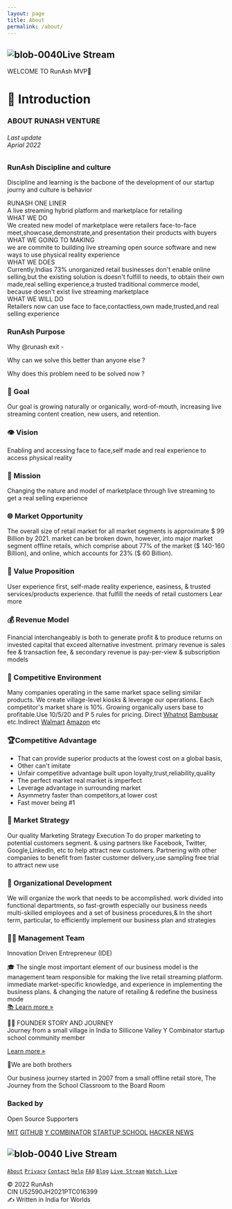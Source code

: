 ```yaml
---
layout: page 
title: About 
permalink: /about/
--- 
```


## ![blob-0040](https://user-images.githubusercontent.com/61916324/132724592-e5bef25e-36d9-4da8-bbc6-84a24183c8e2.png)Live Stream
WELCOME TO RunAsh MVP🚀 

# 🎤 Introduction 
### ABOUT RUNASH VENTURE
###### Last update<br>Aprial 2022
### RunAsh Discipline and culture 
Discipline and learning is the bacbone of the development of our startup journy and culture is behavior 







RUNASH ONE LINER<br>
A live streaming hybrid platform and marketplace for retailing<br> 
WHAT WE DO<br>
We created new model of marketplace were retailers face-to-face meet,showcase,demonstrate,and presentation their products with buyers <br>WHAT WE GOING TO MAKING<br>we are commite to building live streaming open source software and new ways to use physical reality experience <br>WHAT WE DOES<br>Currently,Indias 73% unorganized retail businesses don't enable online selling,but the existing solution is doesn't fulfill to needs, to obtain their own made,real selling experience,a trusted traditional commerce model, because doesn't exist live streaming marketplace <br>WHAT WE WILL DO<br>Retailers now can use face to face,contactless,own made,trusted,and real selling experience 

### RunAsh Purpose 
Why @runash exit -

Why can we solve this better than anyone else ?


Why does this problem need to be solved now ?























### 🎯 Goal

Our goal is growing naturally or organically, word-of-mouth, increasing live streaming content creation, new users, and retention.

### 👁️ Vision

Enabling and accessing face  to face,self made and  real experience to access physical reality 

### 📃 Mission

Changing the nature and model of marketplace through live streaming to get a real selling  experience

### 🌐 Market Opportunity

The overall size of retail market for all market segments is approximate $ 99 Billion by 2021. market can be broken down, however, into major market segment offline retails, which comprise about 77% of the market ($ 140-160 Billion), and online, which accounts for 23% ($ 60 Billion).

### 💞 Value Proposition

User experience first, self-made reality experience, easiness, &amp; trusted services/products experience. that fulfill the needs of retail customers Lear more 

### 💰 Revenue Model

Financial interchangeably is both to generate profit &amp; to produce returns on invested capital that exceed alternative investment. primary revenue is sales fee &amp; transaction fee, &amp; secondary revenue is pay-per-view  &amp; subscription models

### 🏇 Competitive Environment

Many companies operating in the same market space selling similar products. We create village-level kiosks &amp; leverage our operations. Each competitor's market share is 10%. Growing organically users base to profitable.Use 10/5/20 and P 5 rules for pricing. Direct  [Whatnot](https://whatnot.com) [Bambusar](https://bambusar.com) etc.Indirect  [Walmart](https://) [Amazon](https://amazon.liv.com) etc

### 🏆Competitive Advantage 

- That can provide superior products at the lowest cost on a global basis,
- Other can't imitate
- Unfair competitive advantage built upon loyalty,trust,reliability,quality 
- The perfect market real market is imperfect 
- Leverage advantage in surrounding market
- Asymmetry faster than competitors,at lower cost 
- Fast mover being #1




 



### 🔭 Market Strategy

Our quality Marketing Strategy Execution To do proper marketing to potential customers segment. &amp; using partners like Facebook, Twitter, Google,LinkedIn, etc to help attract new customers. Partnering with other companies to benefit from faster customer delivery,use sampling free trial to attract new use

### 🧘 Organizational Development

We will organize the work that needs to be accomplished. work divided into functional departments, so fast-growth especially our business needs multi-skilled employees and a set of business procedures,&amp; In the short term, particular, to efficiently implement our business plan and strategies

### 🧑‍💻 Management Team

Innovation Driven Entrepreneur (IDE)

🎓 The single most important element of our business model is the management team responsible for making the live retail streaming platform. immediate market-specific knowledge, and experience in implementing the business plans. &amp; changing the nature of retailing &amp; redefine the business mode<br>
[📚 Learn more »](https://)

🧑‍🏫 FOUNDER STORY AND JOURNEY <br>
 Journey from a small village in India to Sillicone Valley Y Combinator startup school community member

[Learn more »](https://)

🤼We are both brothers

Our business journey started in 2007 from a small offline retail store, The Journey from the School Classroom to the Board Room

### Backed by
Open Source Supporters 

[MIT](https://) [GITHUB](https://github.com) [Y COMBINATOR](https://ycombinator.com) [STARTUP SCHOOL](https://) [HACKER NEWS](https://)






## ![blob-0040](https://user-images.githubusercontent.com/61916324/132724592-e5bef25e-36d9-4da8-bbc6-84a24183c8e2.png) Live Stream 
[``About``](https://) [``Privacy``](https://) [``Contact``](https://) [``Help``](https://) [``FAQ``](https://) [``Blog``](https://) [``Live Stream``](https://) [``Watch Live``](https://) 

© 2022 RunAsh<br>
CIN U52590JH2021PTC016399<br>
✍️ Written in India for Worlds


[^1]: ✍️ Write in India for World 
